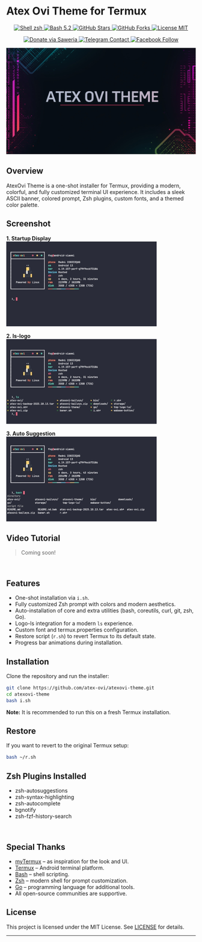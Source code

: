 # Atex Ovi Theme for Termux

<p align="center">
  <!-- 🔹 Shell & Bash -->
  <a href="https://www.zsh.org/" target="_blank">
    <img src="https://img.shields.io/badge/Shell-zsh-339933?style=for-the-badge&logo=gnu&logoColor=white" alt="Shell zsh" />
  </a>
  <a href="https://www.gnu.org/software/bash/" target="_blank">
    <img src="https://img.shields.io/badge/Bash-5.2-339933?style=for-the-badge&logo=gnu-bash&logoColor=white" alt="Bash 5.2" />
  </a>
  <a href="https://github.com/atex-ovi/atexovi-theme/stargazers" target="_blank">
    <img src="https://img.shields.io/github/stars/atex-ovi/atexovi-theme?style=for-the-badge&logo=github&logoColor=white" alt="GitHub Stars" />
  </a>
  <a href="https://github.com/atex-ovi/atexovi-theme/network/members" target="_blank">
    <img src="https://img.shields.io/github/forks/atex-ovi/atexovi-theme?style=for-the-badge&logo=github&logoColor=white" alt="GitHub Forks" />
  </a>
  <a href="https://github.com/atex-ovi/atexovi-theme/blob/main/LICENSE" target="_blank">
    <img src="https://img.shields.io/badge/License-MIT-yellow?style=for-the-badge" alt="License MIT" />
  </a>
</p>

<p align="center">
  <!-- 🔹 Donate & Contact -->
  <a href="https://saweria.co/atexovi" target="_blank">
    <img src="https://img.shields.io/badge/Donate-Saweria-FFA726?style=for-the-badge&logo=ko-fi&logoColor=white" alt="Donate via Saweria" />
  </a>
  <a href="https://t.me/atexovi" target="_blank">
    <img src="https://img.shields.io/badge/Contact-Telegram-29A9EB?style=for-the-badge&logo=telegram&logoColor=white" alt="Telegram Contact" />
  </a>
  <a href="https://facebook.com/atex.ovi" target="_blank">
    <img src="https://img.shields.io/badge/Follow-Facebook-1877F2?style=for-the-badge&logo=facebook&logoColor=white" alt="Facebook Follow" />
  </a>
</p>

![Atex Ovi Logo](https://raw.githubusercontent.com/atex-ovi/img-assets/main/img-theme.jpg)
## Overview

AtexOvi Theme is a one-shot installer for Termux, providing a modern, colorful, and fully customized terminal UI experience. It includes a sleek ASCII banner, colored prompt, Zsh plugins, custom fonts, and a themed color palette.

## Screenshot
**1. Startup Display**  
<img src="https://raw.githubusercontent.com/atex-ovi/img-assets/main/startup.jpg" width="400px">

**2. ls-logo**  
<img src="https://raw.githubusercontent.com/atex-ovi/img-assets/main/ls.jpg" width="400px">

**3. Auto Suggestion**  
<img src="https://raw.githubusercontent.com/atex-ovi/img-assets/main/suggest.jpg" width="400px">
<br>


## Video Tutorial
> Coming soon!

<br>

## Features

* One-shot installation via `i.sh`.
* Fully customized Zsh prompt with colors and modern aesthetics.
* Auto-installation of core and extra utilities (bash, coreutils, curl, git, zsh, Go).
* Logo-ls integration for a modern `ls` experience.
* Custom font and termux.properties configuration.
* Restore script (`r.sh`) to revert Termux to its default state.
* Progress bar animations during installation.

## Installation

Clone the repository and run the installer:

```bash
git clone https://github.com/atex-ovi/atexovi-theme.git
cd atexovi-theme
bash i.sh
```

**Note:** It is recommended to run this on a fresh Termux installation.

## Restore

If you want to revert to the original Termux setup:

```bash
bash ~/r.sh
```

## Zsh Plugins Installed

* zsh-autosuggestions
* zsh-syntax-highlighting
* zsh-autocomplete
* bgnotify
* zsh-fzf-history-search

<br>

## Special Thanks

* [myTermux](https://github.com/username/myTermux) – as inspiration for the look and UI.
* [Termux](https://termux.com/) – Android terminal platform.
* [Bash](https://www.gnu.org/software/bash/) – shell scripting.
* [Zsh](https://www.zsh.org/) – modern shell for prompt customization.
* [Go](https://golang.org/) – programming language for additional tools.
* All open-source communities are supportive.

## License

This project is licensed under the MIT License. See [LICENSE](LICENSE) for details.

---
